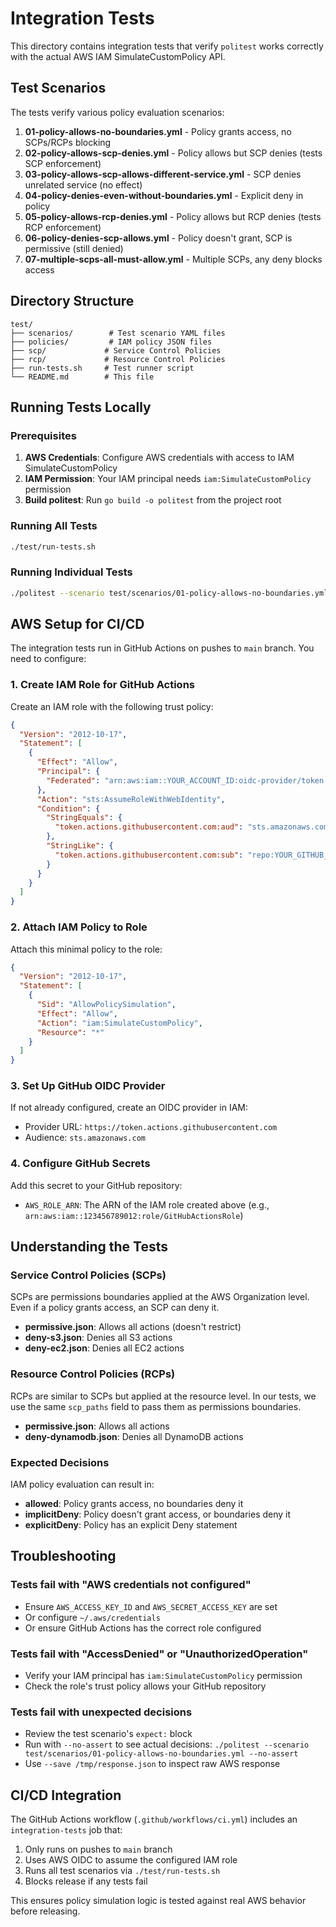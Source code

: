 # Integration Tests

This directory contains integration tests that verify `politest` works correctly with the actual AWS IAM SimulateCustomPolicy API.

## Test Scenarios

The tests verify various policy evaluation scenarios:

1. **01-policy-allows-no-boundaries.yml** - Policy grants access, no SCPs/RCPs blocking
2. **02-policy-allows-scp-denies.yml** - Policy allows but SCP denies (tests SCP enforcement)
3. **03-policy-allows-scp-allows-different-service.yml** - SCP denies unrelated service (no effect)
4. **04-policy-denies-even-without-boundaries.yml** - Explicit deny in policy
5. **05-policy-allows-rcp-denies.yml** - Policy allows but RCP denies (tests RCP enforcement)
6. **06-policy-denies-scp-allows.yml** - Policy doesn't grant, SCP is permissive (still denied)
7. **07-multiple-scps-all-must-allow.yml** - Multiple SCPs, any deny blocks access

## Directory Structure

```
test/
├── scenarios/        # Test scenario YAML files
├── policies/         # IAM policy JSON files
├── scp/             # Service Control Policies
├── rcp/             # Resource Control Policies
├── run-tests.sh     # Test runner script
└── README.md        # This file
```

## Running Tests Locally

### Prerequisites

1. **AWS Credentials**: Configure AWS credentials with access to IAM SimulateCustomPolicy
2. **IAM Permission**: Your IAM principal needs `iam:SimulateCustomPolicy` permission
3. **Build politest**: Run `go build -o politest` from the project root

### Running All Tests

```bash
./test/run-tests.sh
```

### Running Individual Tests

```bash
./politest --scenario test/scenarios/01-policy-allows-no-boundaries.yml
```

## AWS Setup for CI/CD

The integration tests run in GitHub Actions on pushes to `main` branch. You need to configure:

### 1. Create IAM Role for GitHub Actions

Create an IAM role with the following trust policy:

```json
{
  "Version": "2012-10-17",
  "Statement": [
    {
      "Effect": "Allow",
      "Principal": {
        "Federated": "arn:aws:iam::YOUR_ACCOUNT_ID:oidc-provider/token.actions.githubusercontent.com"
      },
      "Action": "sts:AssumeRoleWithWebIdentity",
      "Condition": {
        "StringEquals": {
          "token.actions.githubusercontent.com:aud": "sts.amazonaws.com"
        },
        "StringLike": {
          "token.actions.githubusercontent.com:sub": "repo:YOUR_GITHUB_ORG/politest:*"
        }
      }
    }
  ]
}
```

### 2. Attach IAM Policy to Role

Attach this minimal policy to the role:

```json
{
  "Version": "2012-10-17",
  "Statement": [
    {
      "Sid": "AllowPolicySimulation",
      "Effect": "Allow",
      "Action": "iam:SimulateCustomPolicy",
      "Resource": "*"
    }
  ]
}
```

### 3. Set Up GitHub OIDC Provider

If not already configured, create an OIDC provider in IAM:

- Provider URL: `https://token.actions.githubusercontent.com`
- Audience: `sts.amazonaws.com`

### 4. Configure GitHub Secrets

Add this secret to your GitHub repository:

- `AWS_ROLE_ARN`: The ARN of the IAM role created above (e.g., `arn:aws:iam::123456789012:role/GitHubActionsRole`)

## Understanding the Tests

### Service Control Policies (SCPs)

SCPs are permissions boundaries applied at the AWS Organization level. Even if a policy grants access, an SCP can deny it.

- **permissive.json**: Allows all actions (doesn't restrict)
- **deny-s3.json**: Denies all S3 actions
- **deny-ec2.json**: Denies all EC2 actions

### Resource Control Policies (RCPs)

RCPs are similar to SCPs but applied at the resource level. In our tests, we use the same `scp_paths` field to pass them as permissions boundaries.

- **permissive.json**: Allows all actions
- **deny-dynamodb.json**: Denies all DynamoDB actions

### Expected Decisions

IAM policy evaluation can result in:

- **allowed**: Policy grants access, no boundaries deny it
- **implicitDeny**: Policy doesn't grant access, or boundaries deny it
- **explicitDeny**: Policy has an explicit Deny statement

## Troubleshooting

### Tests fail with "AWS credentials not configured"

- Ensure `AWS_ACCESS_KEY_ID` and `AWS_SECRET_ACCESS_KEY` are set
- Or configure `~/.aws/credentials`
- Or ensure GitHub Actions has the correct role configured

### Tests fail with "AccessDenied" or "UnauthorizedOperation"

- Verify your IAM principal has `iam:SimulateCustomPolicy` permission
- Check the role's trust policy allows your GitHub repository

### Tests fail with unexpected decisions

- Review the test scenario's `expect:` block
- Run with `--no-assert` to see actual decisions: `./politest --scenario test/scenarios/01-policy-allows-no-boundaries.yml --no-assert`
- Use `--save /tmp/response.json` to inspect raw AWS response

## CI/CD Integration

The GitHub Actions workflow (`.github/workflows/ci.yml`) includes an `integration-tests` job that:

1. Only runs on pushes to `main` branch
2. Uses AWS OIDC to assume the configured IAM role
3. Runs all test scenarios via `./test/run-tests.sh`
4. Blocks release if any tests fail

This ensures policy simulation logic is tested against real AWS behavior before releasing.
